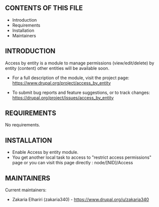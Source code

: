 CONTENTS OF THIS FILE
---------------------

* Introduction
* Requirements
* Installation
* Maintainers

INTRODUCTION
------------

Access by entity is a module to manage permissions (view/edit/delete)
by entity (content) other entities will be available soon.
* For a full description of the module, visit the project page:
https://www.drupal.org/project/access_by_entity

* To submit bug reports and feature suggestions, or to track changes:
https://drupal.org/project/issues/access_by_entity

REQUIREMENTS
------------

No requirements.

INSTALLATION
------------

* Enable Access by entity module.
* You get another local task to access to "restrict access permissions" 
page or you can visit this page directly :
node/[NID]/Access


MAINTAINERS
-----------

Current maintainers:
* Zakaria Elhariri (zakaria340) - https://www.drupal.org/u/zakaria340
